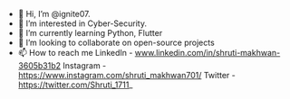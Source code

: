 - 👋 Hi, I’m @ignite07.
- 👀 I’m interested in Cyber-Security.
- 🌱 I’m currently learning Python, Flutter
- 💞️ I’m looking to collaborate on open-source projects
- 📫 How to reach me LinkedIn - www.linkedin.com/in/shruti-makhwan-3605b31b2
                      Instagram - https://www.instagram.com/shruti_makhwan701/
                      Twitter  - https://twitter.com/Shruti_1711_
<!---
ignite07/ignite07 is a ✨ special ✨ repository because its `README.md` (this file) appears on your GitHub profile.
You can click the Preview link to take a look at your changes.
--->
